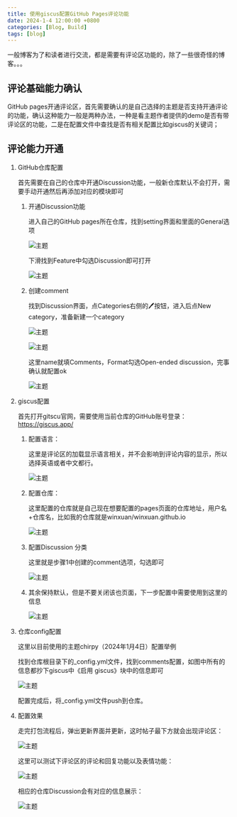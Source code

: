 ```yaml
---
title: 使用giscus配置GitHub Pages评论功能
date: 2024-1-4 12:00:00 +0800
categories: [Blog, Build]
tags: [blog]
---
```


一般博客为了和读者进行交流，都是需要有评论区功能的，除了一些很奇怪的博客。。。


## 评论基础能力确认

GitHub pages开通评论区，首先需要确认的是自己选择的主题是否支持开通评论的功能，确认这种能力一般是两种办法，一种是看主题作者提供的demo是否有带评论区的功能，二是在配置文件中查找是否有相关配置比如giscus的关键词；

## 评论能力开通

1. GitHub仓库配置

    首先需要在自己的仓库中开通Discussion功能，一般新仓库默认不会打开，需要手动开通然后再添加对应的模块即可

    1. 开通Discussion功能

        进入自己的GitHub pages所在仓库，找到setting界面和里面的General选项

        ![主题](/assets/image/2024/1/20240104154923.png)

        下滑找到Feature中勾选Discussion即可打开

        ![主题](/assets/image/2024/1/20240104155100.png)
    
    2. 创建comment

        找到Discussion界面，点Categories右侧的🖊按钮，进入后点New category，准备新建一个category

        ![主题](/assets/image/2024/1/20240104155447.png)

        ![主题](/assets/image/2024/1/20240104155704.png)

        这里name就填Comments，Format勾选Open-ended discussion，完事确认就配置ok

        ![主题](/assets/image/2024/1/20240104155820.png)

2. giscus配置

    首先打开gitscu官网，需要使用当前仓库的GitHub账号登录：https://giscus.app/

    1. 配置语言：
        
        这里是评论区的加载显示语言相关，并不会影响到评论内容的显示，所以选择英语或者中文都行。
    
        ![主题](/assets/image/2024/1/20240104153254.png)
    
    2. 配置仓库：

        这里配置的仓库就是自己现在想要配置的pages页面的仓库地址，用户名+仓库名，比如我的仓库就是winxuan/winxuan.github.io

        ![主题](/assets/image/2024/1/20240104153730.png)

    3. 配置Discussion 分类

        这里就是步骤1中创建的comment选项，勾选即可

        ![主题](/assets/image/2024/1/20240104160029.png)

    4. 其余保持默认，但是不要关闭该也页面，下一步配置中需要使用到这里的信息

        ![主题](/assets/image/2024/1/20240104160517.png)

3. 仓库config配置

    这里以目前使用的主题chirpy（2024年1月4日）配置举例

    找到仓库根目录下的_config.yml文件，找到comments配置，如图中所有的信息都抄下giscus中《启用 giscus》块中的信息即可 

    ![主题](/assets/image/2024/1/20240104160803.png)

    配置完成后，将_config.yml文件push到仓库。

4. 配置效果

    走完打包流程后，弹出更新界面并更新，这时帖子最下方就会出现评论区：

    ![主题](/assets/image/2024/1/20240104161229.png)

    这里可以测试下评论区的评论和回复功能以及表情功能：

    ![主题](/assets/image/2024/1/20240104161412.png)

    相应的仓库Discussion会有对应的信息展示：

    ![主题](/assets/image/2024/1/20240104161541.png)

    

    